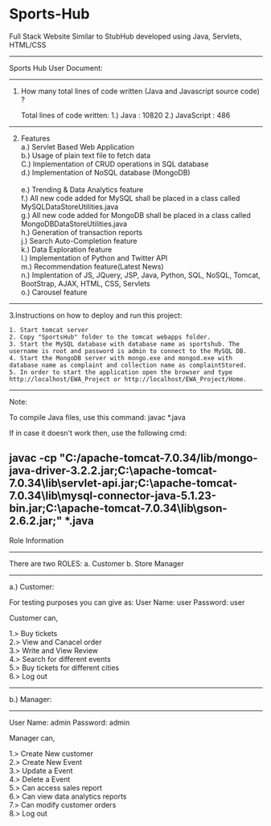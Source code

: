 # Sports-Hub
Full Stack Website Similar to StubHub developed using Java, Servlets, HTML/CSS

______________________________________________________________________________

Sports Hub User Document:
______________________________________________________________________________

1.	How many total lines of code written (Java and Javascript source code) ?
	
	Total lines of code written:
		1.) Java       : 10820
		2.) JavaScript : 486

----------------------------------------------------------------------------------------------------------------------------------------

2. Features <br/>
	a.) Servlet Based Web Application<br/>
	b.) Usage of plain text file to fetch data<br/>
	C.) Implementation of CRUD operations in SQL database<br/>
	d.) Implementation of NoSQL database (MongoDB)    <br/>  
	e.) Trending & Data Analytics feature<br/>
	f.) All new code added for MySQL shall be placed in a class called MySQLDataStoreUtilities.java<br/>
	g.) All new code added for MongoDB shall be placed in a class called MongoDBDataStoreUtilities.java<br/>
	h.) Generation of transaction reports<br/>
	j.) Search Auto-Completion feature<br/>
	k.) Data Exploration feature<br/>
	l.) Implementation of Python and Twitter API<br/>
	m.) Recommendation feature(Latest News)<br/>
	n.) Implentation of JS, JQuery, JSP, Java, Python, SQL, NoSQL, Tomcat, BootStrap, AJAX, HTML, CSS, Servlets<br/>
 	o.) Carousel feature<br/>

------------------------------------------------------------------------------------------------------------------------------------------------	

3.Instructions on how to deploy and run this project:<br/>

	1. Start tomcat server
	2. Copy "SportsHub" folder to the tomcat webapps folder.
	3. Start the MySQL database with database name as sportshub. The username is root and password is admin to connect to the MySQL DB.
	4. Start the MongoDB server with mongo.exe and mongod.exe with database name as complaint and collection name as complaintStored.
	5. In order to start the application open the browser and type http://localhost/EWA_Project or http://localhost/EWA_Project/Home.

----------------------------------------------------------------------------------------------------------------------------------------------------
Note:

To compile Java files, use this command:
javac *.java

If in case it doesn't work then, use the following cmd:

javac -cp "C:/apache-tomcat-7.0.34/lib/mongo-java-driver-3.2.2.jar;C:\apache-tomcat-7.0.34\lib\servlet-api.jar;C:\apache-tomcat-7.0.34\lib\mysql-connector-java-5.1.23-bin.jar;C:\apache-tomcat-7.0.34\lib\gson-2.6.2.jar;" *.java
------------------------------------------------------------------------------------------------------------------------------------------------------
Role Information
______________________________________________________________________________
There are two ROLES:
a. Customer
b. Store Manager
______________________________________________________________________________

a.) Customer:

For testing purposes you can give as:
User Name: user
Password:  user

Customer can,<br/>

1.> Buy tickets <br/>
2.> View and Canacel order<br/>
3.> Write and View Review<br/>
4.> Search for different events <br/>
5.> Buy tickets for different cities<br/>
6.> Log out <br/>

_________________________________________________________________________________

b.) Manager:
__________________________________________________________________________________
User Name: admin
Password:  admin


Manager can,<br/>

1.> Create New customer <br/>
2.> Create New Event<br/>
3.> Update a Event <br/>
4.> Delete a Event <br/>
5.> Can access sales report<br/>
6.> Can view data analytics reports<br/>
7.> Can modify customer orders<br/>
8.> Log out<br/>
